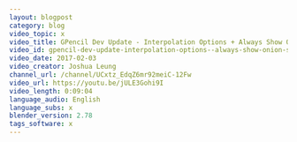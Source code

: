 ```yaml
---
layout: blogpost
category: blog
video_topic: x
video_title: GPencil Dev Update - Interpolation Options + Always Show Onion Skins
video_id: gpencil-dev-update-interpolation-options--always-show-onion-skins
video_date: 2017-02-03
video_creator: Joshua Leung
channel_url: /channel/UCxtz_EdqZ6mr92meiC-12Fw
video_url: https://youtu.be/jULE3Gohi9I
video_length: 0:09:04
language_audio: English
language_subs: x
blender_version: 2.78
tags_software: x
---
```

